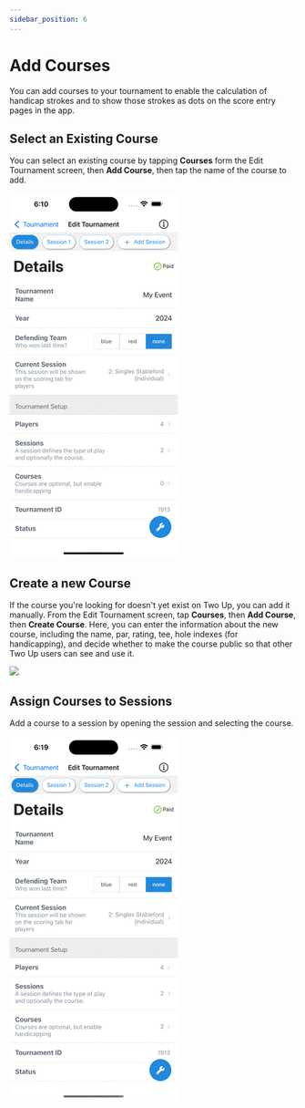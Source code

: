 ```yaml
---
sidebar_position: 6
---
```


# Add Courses

You can add courses to your tournament to enable the calculation of handicap strokes and to show those strokes as dots on the score entry pages in the app. 

## Select an Existing Course

You can select an existing course by tapping **Courses** form the Edit Tournament screen, then **Add Course**, then tap the name of the course to add.

![](/apps/two-up/media/add-existing-course.gif)

## Create a new Course

If the course you're looking for doesn't yet exist on Two Up, you can add it manually. From the Edit Tournament screen, tap **Courses**, then **Add Course**, then **Create Course**. Here, you can enter the information about the new course, including the name, par, rating, tee, hole indexes (for handicapping), and decide whether to make the course public so that other Two Up users can see and use it.

![](/apps/two-up/media/add-new-course.gif)

## Assign Courses to Sessions

Add a course to a session by opening the session and selecting the course.

![](/apps/two-up/media/add-course-to-session.gif)